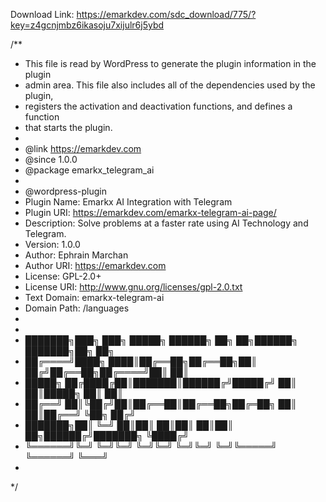 Download Link:
https://emarkdev.com/sdc_download/775/?key=z4gcnjmbz6ikasoju7xijulr6j5ybd

/**
* This file is read by WordPress to generate the plugin information in the plugin
* admin area. This file also includes all of the dependencies used by the plugin,
* registers the activation and deactivation functions, and defines a function
* that starts the plugin.
*
* @link              https://emarkdev.com
* @since             1.0.0
* @package           emarkx_telegram_ai
*
* @wordpress-plugin
* Plugin Name:       Emarkx AI Integration with Telegram
* Plugin URI:		 https://emarkdev.com/emarkx-telegram-ai-page/
* Description:       Solve problems at a faster rate using AI Technology and Telegram.
* Version:           1.0.0
* Author:            Ephrain Marchan
* Author URI:        https://emarkdev.com
* License:           GPL-2.0+
* License URI:       http://www.gnu.org/licenses/gpl-2.0.txt
* Text Domain:       emarkx-telegram-ai
* Domain Path:       /languages
*
*
* ███████╗███╗   ███╗ █████╗ ██████╗ ██╗  ██╗██████╗ ███████╗██╗   ██╗
* ██╔════╝████╗ ████║██╔══██╗██╔══██╗██║ ██╔╝██╔══██╗██╔════╝██║   ██║
* █████╗  ██╔████╔██║███████║██████╔╝█████╔╝ ██║  ██║█████╗  ██║   ██║
* ██╔══╝  ██║╚██╔╝██║██╔══██║██╔══██╗██╔═██╗ ██║  ██║██╔══╝  ╚██╗ ██╔╝
* ███████╗██║ ╚═╝ ██║██║  ██║██║  ██║██║  ██╗██████╔╝███████╗ ╚████╔╝ 
* ╚══════╝╚═╝     ╚═╝╚═╝  ╚═╝╚═╝  ╚═╝╚═╝  ╚═╝╚═════╝ ╚══════╝  ╚═══╝  
*                                                                    
*/
